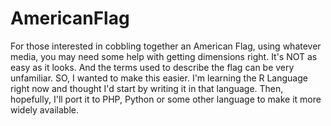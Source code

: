 # AmericanFlag
For those interested in cobbling together an American Flag, using whatever media, you may need some help with getting dimensions right. It's NOT as easy as it looks. And the terms used to describe the flag can be very unfamiliar. SO, I wanted to make this easier. I'm learning the R Language right now and thought I'd start by writing it in that language. Then, hopefully, I'll port it to PHP, Python or some other language to make it more widely available.  
